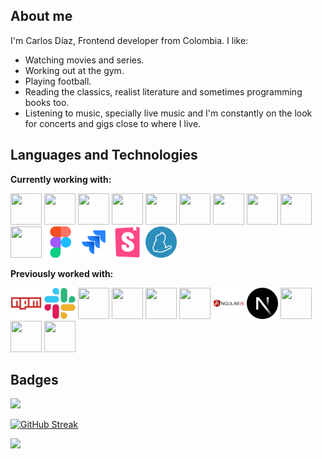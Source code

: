 ## About me

I'm Carlos Díaz, Frontend developer from Colombia.
I like:

- Watching movies and series.
- Working out at the gym.
- Playing football.
- Reading the classics, realist literature and sometimes programming books too.
- Listening to music, specially live music and I'm constantly on the look for concerts and gigs close to where I live.

## Languages and Technologies

**Currently working with:**

<a href="https://reactjs.org/" title="React"><img src="https://github.com/yurijserrano/Github-Profile-Readme-Logos/blob/master/frameworks/react.svg" height="50" width="50"/></a>
<a href="https://redux.js.org/" title="Redux"><img src="https://github.com/yurijserrano/Github-Profile-Readme-Logos/blob/master/frameworks/redux.svg" height="50" width="50"/></a>
<a href="https://en.wikipedia.org/wiki/HTML" title="HTML"><img src="https://github.com/yurijserrano/Github-Profile-Readme-Logos/blob/master/others/html.svg" height="50" width="50"/></a>
<a href="https://en.wikipedia.org/wiki/JavaScript" title="JavaScript"><img src="https://github.com/yurijserrano/Github-Profile-Readme-Logos/blob/master/programming%20languages/javascript.svg" height="50" width="50" /></a>
<a href="https://www.typescriptlang.org/" title="Typescript"><img src="https://github.com/yurijserrano/Github-Profile-Readme-Logos/blob/master/programming%20languages/typescript.svg" height="50" width="50"/></a>
<a href="https://www.json.org/json-en.html" title="JSON"><img src="https://github.com/yurijserrano/Github-Profile-Readme-Logos/blob/master/others/json.svg" height="50" width="50"/></a>
<a href="https://en.wikipedia.org/wiki/CSS" title="CSS"><img src="https://github.com/yurijserrano/Github-Profile-Readme-Logos/blob/master/others/css.svg" height="50" width="50"/></a>
<a href="https://code.visualstudio.com/" title="Vs Code"><img src="https://github.com/yurijserrano/Github-Profile-Readme-Logos/blob/master/text%20editors/vscode.svg" height="50" width="50"/></a>
<a href="https://git-scm.com/" title="Git"><img src="https://github.com/yurijserrano/Github-Profile-Readme-Logos/blob/master/others/git.svg" height="50" width="50"/></a>
<a href="https://github.com/" title="Github"><img src="https://github.com/yurijserrano/Github-Profile-Readme-Logos/blob/master/cloud/github.svg" height="50" width="50"/></a>
<a href="https://www.figma.com/" title="Figma"><img src="https://github.com/devicons/devicon/blob/master/icons/figma/figma-original.svg" height="50" width="50"/></a>
<a href="https://www.atlassian.com/software/jira" title="Jira"><img src="https://github.com/devicons/devicon/blob/master/icons/jira/jira-original.svg" height="50" width="50"/></a>
<a href="https://storybook.js.org/" title="Storybook"><img src="https://github.com/devicons/devicon/blob/master/icons/storybook/storybook-original.svg" height="50" width="50"/></a>
<a href="https://yarnpkg.com/" title="Yarn"><img src="https://github.com/devicons/devicon/blob/master/icons/yarn/yarn-original.svg" height="50" width="50"/></a>





**Previously worked with:**

<a href="https://www.npmjs.com/" title="npm"><img src="https://github.com/devicons/devicon/blob/master/icons/npm/npm-original-wordmark.svg" height="50" width="50"/></a>
<a href="https://slack.com/" title="Slack"><img src="https://github.com/devicons/devicon/blob/master/icons/slack/slack-original.svg" height="50" width="50"/></a>
<a href="https://aws.amazon.com/" title="AWS"><img src="https://github.com/yurijserrano/Github-Profile-Readme-Logos/blob/master/cloud/amazon.svg" height="50" width="50"/></a>
<a href="https://bitbucket.org/" title="Bitbucket"><img src="https://github.com/yurijserrano/Github-Profile-Readme-Logos/blob/master/cloud/bitbucket.svg" height="50" width="50"/></a>
<a href="https://redis.io/" title="Redis"><img src="https://github.com/yurijserrano/Github-Profile-Readme-Logos/blob/master/databases/redis.svg" height="50" width="50"/></a>
<a href="https://angular.io/" title="Angular"><img src="https://github.com/yurijserrano/Github-Profile-Readme-Logos/blob/master/frameworks/angular.svg" height="50" width="50"/></a>
<a href="https://angularjs.org/" title="AngularJS"><img src="https://github.com/devicons/devicon/blob/master/icons/angularjs/angularjs-original-wordmark.svg" height="50" width="50"/></a>
<a href="https://nextjs.org/" title="NextJS"><img src="https://github.com/devicons/devicon/blob/master/icons/nextjs/nextjs-original.svg" height="50" width="50"/></a>
<a href="https://getbootstrap.com/" title="Bootstrap"><img src="https://github.com/yurijserrano/Github-Profile-Readme-Logos/blob/master/frameworks/boostrap.svg" height="50" width="50"/></a>
<a href="https://nodejs.org/en/" title="Nodejs"><img src="https://github.com/yurijserrano/Github-Profile-Readme-Logos/blob/master/frameworks/nodejs.svg" height="50" width="50"/></a>
<a href="https://www.python.org/" title="Python"><img src="https://github.com/yurijserrano/Github-Profile-Readme-Logos/blob/master/programming%20languages/python.svg" height="50" width="50"/></a>

## Badges

<img src="https://github-readme-stats.vercel.app/api?username=caberrio&count_private=true&show_icons=true&include_all_commits=true&theme=github_dark&hide=stars">

[![GitHub Streak](http://github-readme-streak-stats.herokuapp.com?user=caberrio&theme=dark&background=000000)](https://git.io/streak-stats)

<img src="https://projecteuler.net/profile/caberrio.png">
<!--
**caberrio/caberrio** is a ✨ _special_ ✨ repository because its `README.md` (this file) appears on your GitHub profile.
Here are some ideas to get you started:
-->
